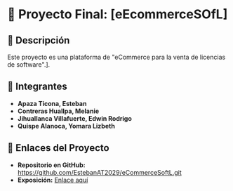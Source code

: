 # 🚀 Proyecto Final: [eEcommerceSOfL]

## 📌 Descripción  
Este proyecto es una plataforma de "eCommerce para la venta de licencias de software".].  

## 👥 Integrantes  
- **Apaza Ticona, Esteban**  
- **Contreras Huallpa, Melanie**  
- **Jihuallanca Villafuerte, Edwin Rodrigo**  
- **Quispe Alanoca, Yomara Lizbeth**  

## 🔗 Enlaces del Proyecto  
- **Repositorio en GitHub:** https://github.com/EstebanAT2029/eCommerceSoftL.git  
- **Exposición:** [Enlace aquí](https://youtu.be/fpVcLryZ2Ic)  
